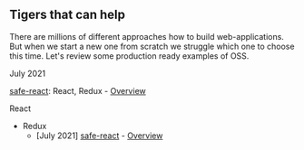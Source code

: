 ## Tigers that can help

There are millions of different approaches how to build web-applications.
But when we start a new one from scratch we struggle which one to choose this time.
Let's review some production ready examples of OSS.


July 2021

[safe-react](https://github.com/gnosis/safe-react): React, Redux - [Overview](./overview/safe-react/OVERVIEW.MD)
    

React
- Redux 
  - [July 2021] [safe-react](https://github.com/gnosis/safe-react) - [Overview](./overview/safe-react/OVERVIEW.MD)
